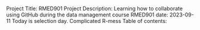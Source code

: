Project Title: RMED901
Project Description: Learning how to collaborate using GitHub during the data management course RMED901 
date: 2023-09-11
Today is selection day. Complicated R-mess
Table of contents: 

